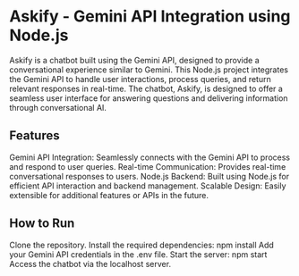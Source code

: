 # Askify - Gemini API Integration using Node.js
Askify is a chatbot built using the Gemini API, designed to provide a conversational experience similar to Gemini. This Node.js project integrates the Gemini API to handle user interactions, process queries, and return relevant responses in real-time. The chatbot, Askify, is designed to offer a seamless user interface for answering questions and delivering information through conversational AI.

## Features
Gemini API Integration: Seamlessly connects with the Gemini API to process and respond to user queries.
Real-time Communication: Provides real-time conversational responses to users.
Node.js Backend: Built using Node.js for efficient API interaction and backend management.
Scalable Design: Easily extensible for additional features or APIs in the future.
## How to Run
Clone the repository.
Install the required dependencies: npm install
Add your Gemini API credentials in the .env file.
Start the server: npm start
Access the chatbot via the localhost server.
